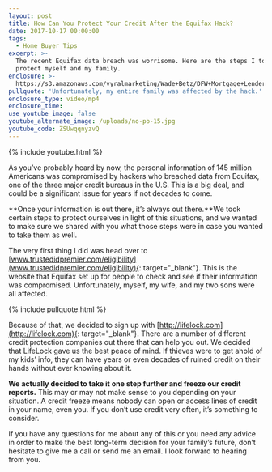 ```yaml
---
layout: post
title: How Can You Protect Your Credit After the Equifax Hack?
date: 2017-10-17 00:00:00
tags:
  - Home Buyer Tips
excerpt: >-
  The recent Equifax data breach was worrisome. Here are the steps I took to
  protect myself and my family.
enclosure: >-
  https://s3.amazonaws.com/vyralmarketing/Wade+Betz/DFW+Mortgage+Lender-+How+Can+You+Protect+Your+Credit+After+the+Equifax+Hack%253F.mp4
pullquote: 'Unfortunately, my entire family was affected by the hack.'
enclosure_type: video/mp4
enclosure_time:
use_youtube_image: false
youtube_alternate_image: /uploads/no-pb-15.jpg
youtube_code: ZSUwqqnyzvQ
---
```



{% include youtube.html %}

As you’ve probably heard by now, the personal information of 145 million Americans was compromised by hackers who breached data from Equifax, one of the three major credit bureaus in the U.S. This is a big deal, and could be a significant issue for years if not decades to come.

**Once your information is out there, it’s always out there.**We took certain steps to protect ourselves in light of this situations, and we wanted to make sure we shared with you what those steps were in case you wanted to take them as well.

The very first thing I did was head over to [www.trustedidpremier.com/eligibility](www.trustedidpremier.com/eligibility){: target="_blank"}. This is the website that Equifax set up for people to check and see if their information was compromised. Unfortunately, myself, my wife, and my two sons were all affected.

{% include pullquote.html %}

Because of that, we decided to sign up with [http://lifelock.com](http://lifelock.com){: target="_blank"}. There are a number of different credit protection companies out there that can help you out. We decided that LifeLock gave us the best peace of mind. If thieves were to get ahold of my kids’ info, they can have years or even decades of ruined credit on their hands without ever knowing about it.

**We actually decided to take it one step further and freeze our credit reports.** This may or may not make sense to you depending on your situation. A credit freeze means nobody can open or access lines of credit in your name, even you. If you don’t use credit very often, it’s something to consider.

If you have any questions for me about any of this or you need any advice in order to make the best long-term decision for your family’s future, don’t hesitate to give me a call or send me an email. I look forward to hearing from you.
